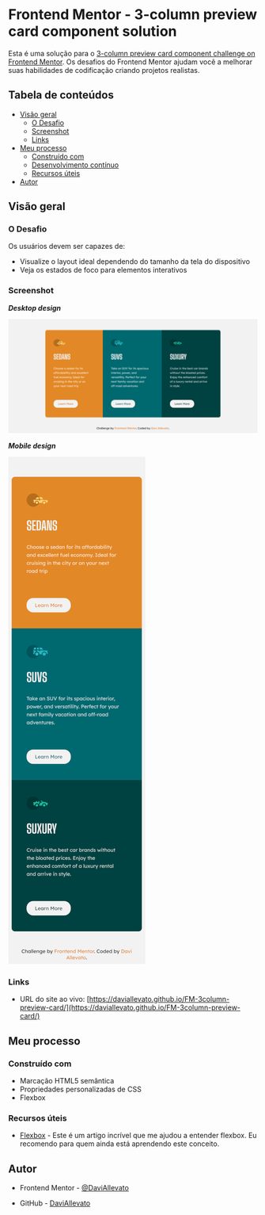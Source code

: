 # Frontend Mentor - 3-column preview card component solution

Esta é uma solução para o [3-column preview card component challenge on Frontend Mentor](https://www.frontendmentor.io/challenges/3column-preview-card-component-pH92eAR2-). Os desafios do Frontend Mentor ajudam você a melhorar suas habilidades de codificação criando projetos realistas.

## Tabela de conteúdos

- [Visão geral](#Visão-geral)
  - [O Desafio](#O-Desafio)
  - [Screenshot](#screenshot)
  - [Links](#links)
- [Meu processo](#Meu-processo)
  - [Construído com](#Construído-com)
  - [Desenvolvimento contínuo](#Desenvolvimento-contínuo)
  - [Recursos úteis](#Recursos-úteis)
- [Autor](#autor)

## Visão geral

### O Desafio

Os usuários devem ser capazes de:

- Visualize o layout ideal dependendo do tamanho da tela do dispositivo
- Veja os estados de foco para elementos interativos

### Screenshot

 ***Desktop design***

![screenshot-desktop](screenshots/screenshot_desktop.png)

 ***Mobile design***

![screenshot-mobile](screenshots/screenshot_mobile2.png)


### Links

- URL do site ao vivo: [https://daviallevato.github.io/FM-3column-preview-card/](https://daviallevato.github.io/FM-3column-preview-card/)

## Meu processo

### Construído com

- Marcação HTML5 semântica
- Propriedades personalizadas de CSS
- Flexbox


### Recursos úteis

- [Flexbox](https://www.devmedia.com.br/css3-flexbox-funcionamento-e-propriedades/29532) - Este é um artigo incrível que me ajudou a entender flexbox. Eu recomendo para quem ainda está aprendendo este conceito.

## Autor

- Frontend Mentor - [@DaviAllevato](https://www.frontendmentor.io/profile/DaviAllevato)

- GitHub - [DaviAllevato](https://github.com/DaviAllevato)




